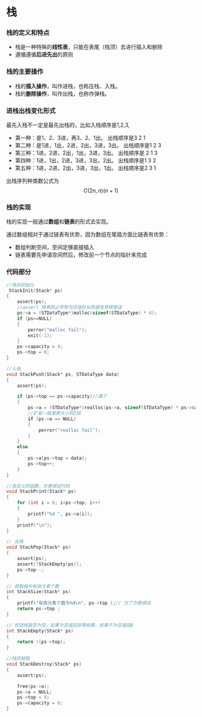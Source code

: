 # 栈
### 栈的定义和特点

* 栈是一种特殊的**线性表**，只能在表尾（栈顶）去进行插入和删除
* 遵循遵循**后进先出**的原则

### 栈的主要操作

* 栈的**插入操作**，叫作进栈，也称压栈、入栈。
* 栈的**删除操作**，叫作出栈，也称作弹栈。

### 进栈出栈变化形式

最先入栈不一定是最先出栈的，比如入栈顺序是1,2,3,

* 第一种：是1、2、3进，再3、2、1出。		出栈顺序是3 2 1
* 第二种：是1进，1出，2进，2出，3进，3出。     出栈顺序是1 2 3 
* 第三种：1进，2进，2出，1出，3进，3出。	出栈顺序是 2 1 3
* 第四种：1进，1出，2进，3进，3出，2出。        出栈顺序是1 3  2
* 第五种：1进，2进，2出，3进，3出，1出。        出栈顺序是2 3 1 

出栈序列种类数公式为
$$
C(2n,n)(n+1)
$$


### 栈的实现 

栈的实现一般通过**数组**和**链表**的形式去实现。

通过数组相对于通过链表有优势，因为数组在尾插方面比链表有优势：

* 数组判断空间，空间足够直接插入
* 链表需要先申请空间然后，修改前一个节点的指针来完成

### 代码部分  



```c
//栈的初始化
 StackInit(Stack* ps)
{
	assert(ps);
	//assert 用来防止传参为空指针从而避免导致错误
	ps->a = (STDataType*)malloc(sizeof(STDataType) * 4);
	if (ps==NULL)
	{
		perror("malloc fail");
		exit(-1);
	}
	ps->capacity = 4;
	ps->top = 0;
}
```



```c
//入栈
void StackPush(Stack* ps, STDataType data)
{
	assert(ps);

	if (ps->top == ps->capacity)//满了
	{
		ps->a = (STDataType*)realloc(ps->a, sizeof(STDataType) * ps->capacity * 2);
        //扩容一般是原大小的2倍
		if (ps->a == NULL)
		{
			perror("realloc fail");
		}
	}
	else
	{
		ps->a[ps->top = data];
		ps->top++;
	}
}
```
```c
//自定义的函数，方便调试代码
void StackPrint(Stack* ps)
{
	for (int i = 0; i<ps->top; i++)
	{
		printf("%d ", ps->a[i]);
	}
	printf("\n");
}
```

```c
// 出栈
void StackPop(Stack* ps)
{
	assert(ps);
	assert(!StackEmpty(ps));
	ps->top--;
}
```

```c
// 获取栈中有效元素个数
int StackSize(Stack* ps)
{
	printf("有效元素个数为%d\n", ps->top );// 为了方便调试
	return ps->top ;
}
```

```c
// 检测栈是否为空，如果为空返回非零结果，如果不为空返回0
int StackEmpty(Stack* ps)
{
	return !(ps->top);
}
```

```c
//栈的销毁
void StackDestroy(Stack* ps)
{
	assert(ps);

	free(ps->a);
	ps->a = NULL;
	ps->top = 0;
	ps->capacity = 0;
}
```